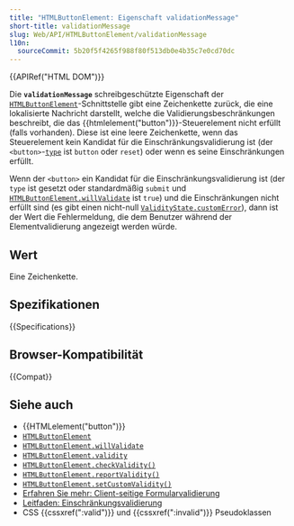 ```yaml
---
title: "HTMLButtonElement: Eigenschaft validationMessage"
short-title: validationMessage
slug: Web/API/HTMLButtonElement/validationMessage
l10n:
  sourceCommit: 5b20f5f4265f988f80f513db0e4b35c7e0cd70dc
---
```


{{APIRef("HTML DOM")}}

Die **`validationMessage`** schreibgeschützte Eigenschaft der [`HTMLButtonElement`](/de/docs/Web/API/HTMLButtonElement)-Schnittstelle gibt eine Zeichenkette zurück, die eine lokalisierte Nachricht darstellt, welche die Validierungsbeschränkungen beschreibt, die das {{htmlelement("button")}}-Steuerelement nicht erfüllt (falls vorhanden). Diese ist eine leere Zeichenkette, wenn das Steuerelement kein Kandidat für die Einschränkungsvalidierung ist (der `<button>`-[`type`](/de/docs/Web/HTML/Element/button#type) ist `button` oder `reset`) oder wenn es seine Einschränkungen erfüllt.

Wenn der `<button>` ein Kandidat für die Einschränkungsvalidierung ist (der `type` ist gesetzt oder standardmäßig `submit` und [`HTMLButtonElement.willValidate`](/de/docs/Web/API/HTMLButtonElement/willValidate) ist `true`) und die Einschränkungen nicht erfüllt sind (es gibt einen nicht-null [`ValidityState.customError`](/de/docs/Web/API/ValidityState/customError)), dann ist der Wert die Fehlermeldung, die dem Benutzer während der Elementvalidierung angezeigt werden würde.

## Wert

Eine Zeichenkette.

## Spezifikationen

{{Specifications}}

## Browser-Kompatibilität

{{Compat}}

## Siehe auch

- {{HTMLelement("button")}}
- [`HTMLButtonElement`](/de/docs/Web/API/HTMLButtonElement)
- [`HTMLButtonElement.willValidate`](/de/docs/Web/API/HTMLButtonElement/willValidate)
- [`HTMLButtonElement.validity`](/de/docs/Web/API/HTMLButtonElement/validity)
- [`HTMLButtonElement.checkValidity()`](/de/docs/Web/API/HTMLButtonElement/checkValidity)
- [`HTMLButtonElement.reportValidity()`](/de/docs/Web/API/HTMLButtonElement/reportValidity)
- [`HTMLButtonElement.setCustomValidity()`](/de/docs/Web/API/HTMLButtonElement/setCustomValidity)
- [Erfahren Sie mehr: Client-seitige Formularvalidierung](/de/docs/Learn_web_development/Extensions/Forms/Form_validation)
- [Leitfaden: Einschränkungsvalidierung](/de/docs/Web/HTML/Constraint_validation)
- CSS {{cssxref(":valid")}} und {{cssxref(":invalid")}} Pseudoklassen
